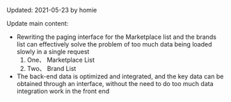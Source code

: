 Updated:  2021-05-23 by homie

Update main content:

- Rewriting the paging interface for the Marketplace list and the brands list can effectively solve the problem of too much data being loaded slowly in a single request
  1. One、 Marketplace List
  2. Two、 Brand List
- The back-end data is optimized and integrated, and the key data can be obtained through an interface, without the need to do too much data integration work in the front end

